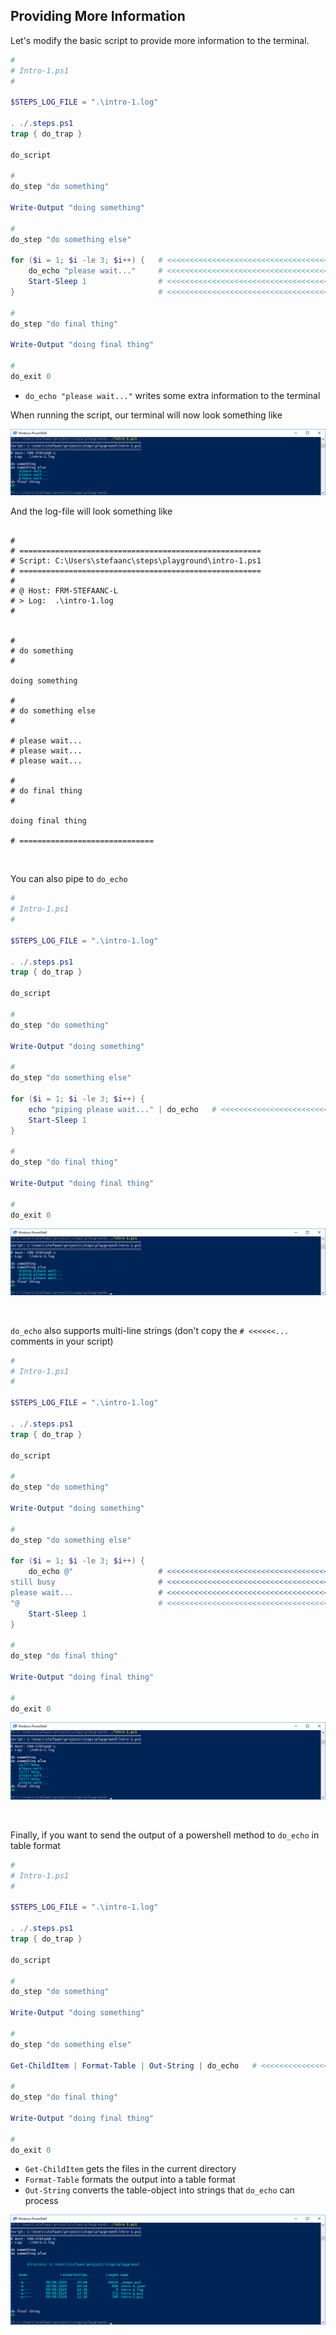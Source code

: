 ## Providing More Information

Let's modify the basic script to provide more information to the terminal.

```powershell
#
# Intro-1.ps1
#

$STEPS_LOG_FILE = ".\intro-1.log"

. ./.steps.ps1
trap { do_trap }

do_script

#
do_step "do something"

Write-Output "doing something"

#
do_step "do something else"

for ($i = 1; $i -le 3; $i++) {   # <<<<<<<<<<<<<<<<<<<<<<<<<<<<<<<<<<<<<<<<<<<<<
    do_echo "please wait..."     # <<<<<<<<<<<<<<<<<<<<<<<<<<<<<<<<<<<<<<<<<<<<<
    Start-Sleep 1                # <<<<<<<<<<<<<<<<<<<<<<<<<<<<<<<<<<<<<<<<<<<<<
}                                # <<<<<<<<<<<<<<<<<<<<<<<<<<<<<<<<<<<<<<<<<<<<<

#
do_step "do final thing"

Write-Output "doing final thing"

#
do_exit 0
```

- `do_echo "please wait..."` writes some extra information to the terminal

When running the script, our terminal will now look something like

![intro-1.information.png](./screenshots/intro-1.information.png)

And the log-file will look something like

```text

#
# ======================================================
# Script: C:\Users\stefaanc\steps\playground\intro-1.ps1
# ======================================================
#
# @ Host: FRM-STEFAANC-L
# > Log:  .\intro-1.log
#


#
# do something
#

doing something

#
# do something else
#

# please wait...
# please wait...
# please wait...

#
# do final thing
#

doing final thing

# ==============================

```

<br/>

You can also pipe to `do_echo`

```powershell
#
# Intro-1.ps1
#

$STEPS_LOG_FILE = ".\intro-1.log"

. ./.steps.ps1
trap { do_trap }

do_script

#
do_step "do something"

Write-Output "doing something"

#
do_step "do something else"

for ($i = 1; $i -le 3; $i++) {
    echo "piping please wait..." | do_echo   # <<<<<<<<<<<<<<<<<<<<<<<<<<<<<<<<<
    Start-Sleep 1
}

#
do_step "do final thing"

Write-Output "doing final thing"

#
do_exit 0
```

![intro-1.information.png](./screenshots/intro-1.information-piped.png)

<br/>

`do_echo` also supports multi-line strings (don't copy the `# <<<<<<...` comments in your script)

```powershell
#
# Intro-1.ps1
#

$STEPS_LOG_FILE = ".\intro-1.log"

. ./.steps.ps1
trap { do_trap }

do_script

#
do_step "do something"

Write-Output "doing something"

#
do_step "do something else"

for ($i = 1; $i -le 3; $i++) {
    do_echo @"                   # <<<<<<<<<<<<<<<<<<<<<<<<<<<<<<<<<<<<<<<<<<<<<
still busy                       # <<<<<<<<<<<<<<<<<<<<<<<<<<<<<<<<<<<<<<<<<<<<<
please wait...                   # <<<<<<<<<<<<<<<<<<<<<<<<<<<<<<<<<<<<<<<<<<<<<
"@                               # <<<<<<<<<<<<<<<<<<<<<<<<<<<<<<<<<<<<<<<<<<<<<
    Start-Sleep 1
}

#
do_step "do final thing"

Write-Output "doing final thing"

#
do_exit 0
```

![intro-1.information.png](./screenshots/intro-1.information-multi-line.png)

<br/>

Finally, if you want to send the output of a powershell method to `do_echo` in table format


```powershell
#
# Intro-1.ps1
#

$STEPS_LOG_FILE = ".\intro-1.log"

. ./.steps.ps1
trap { do_trap }

do_script

#
do_step "do something"

Write-Output "doing something"

#
do_step "do something else"

Get-ChildItem | Format-Table | Out-String | do_echo   # <<<<<<<<<<<<<<<<<<<<<<<<

#
do_step "do final thing"

Write-Output "doing final thing"

#
do_exit 0
```

- `Get-ChildItem` gets the files in the current directory
- `Format-Table` formats the output into a table format
- `Out-String` converts the table-object into strings that `do_echo` can process

![intro-1.information.png](./screenshots/intro-1.information-table.png)
